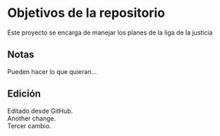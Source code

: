 # Objetivos de la repositorio

Este proyecto se encarga de manejar los planes de la liga de la justicia


## Notas
Pueden hacer lo que quieran...

## Edición
Editado desde GitHub.  
Another change.  
Tercer cambio.
